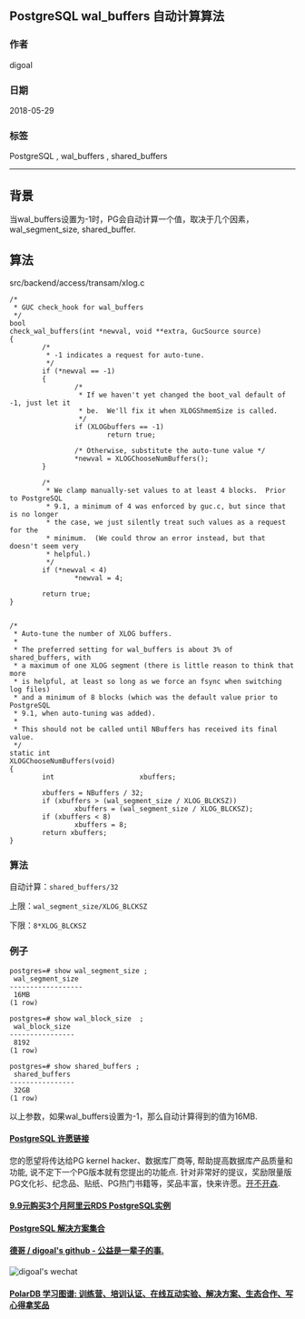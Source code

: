 ## PostgreSQL wal_buffers 自动计算算法   
                                                           
### 作者                                                           
digoal                                                           
                                                           
### 日期                                                           
2018-05-29                                                         
                                                           
### 标签                                                           
PostgreSQL , wal_buffers , shared_buffers    
                                                           
----                                                           
                                                           
## 背景   
当wal_buffers设置为-1时，PG会自动计算一个值，取决于几个因素，wal_segment_size, shared_buffer.  
  
## 算法  
  
src/backend/access/transam/xlog.c  
  
  
```  
/*  
 * GUC check_hook for wal_buffers  
 */  
bool  
check_wal_buffers(int *newval, void **extra, GucSource source)  
{  
        /*  
         * -1 indicates a request for auto-tune.  
         */  
        if (*newval == -1)  
        {  
                /*  
                 * If we haven't yet changed the boot_val default of -1, just let it  
                 * be.  We'll fix it when XLOGShmemSize is called.  
                 */  
                if (XLOGbuffers == -1)  
                        return true;  
  
                /* Otherwise, substitute the auto-tune value */  
                *newval = XLOGChooseNumBuffers();  
        }  
  
        /*  
         * We clamp manually-set values to at least 4 blocks.  Prior to PostgreSQL  
         * 9.1, a minimum of 4 was enforced by guc.c, but since that is no longer  
         * the case, we just silently treat such values as a request for the  
         * minimum.  (We could throw an error instead, but that doesn't seem very  
         * helpful.)  
         */  
        if (*newval < 4)  
                *newval = 4;  
  
        return true;  
}  
  
  
/*  
 * Auto-tune the number of XLOG buffers.  
 *  
 * The preferred setting for wal_buffers is about 3% of shared_buffers, with  
 * a maximum of one XLOG segment (there is little reason to think that more  
 * is helpful, at least so long as we force an fsync when switching log files)  
 * and a minimum of 8 blocks (which was the default value prior to PostgreSQL  
 * 9.1, when auto-tuning was added).  
 *  
 * This should not be called until NBuffers has received its final value.  
 */  
static int  
XLOGChooseNumBuffers(void)  
{  
        int                     xbuffers;  
  
        xbuffers = NBuffers / 32;  
        if (xbuffers > (wal_segment_size / XLOG_BLCKSZ))  
                xbuffers = (wal_segment_size / XLOG_BLCKSZ);  
        if (xbuffers < 8)  
                xbuffers = 8;  
        return xbuffers;  
}  
```  
  
### 算法  
  
自动计算：```shared_buffers/32```  
  
上限：```wal_segment_size/XLOG_BLCKSZ```  
  
下限：```8*XLOG_BLCKSZ```  
  
### 例子  
  
```  
postgres=# show wal_segment_size ;  
 wal_segment_size   
------------------  
 16MB  
(1 row)  
  
postgres=# show wal_block_size  ;  
 wal_block_size   
----------------  
 8192  
(1 row)  
  
postgres=# show shared_buffers ;  
 shared_buffers   
----------------  
 32GB  
(1 row)  
```  
  
以上参数，如果wal_buffers设置为-1，那么自动计算得到的值为16MB.    
  
  
  
  
  
  
  
  
  
  
  
  
  
  
  
  
  
  
  
  
  
  
  
  
  
  
  
  
  
  
  
  
  
  
  
  
  
  
  
  
  
  
  
  
  
  
  
  
  
  
  
  
  
  
  
  
  
  
  
  
  
  
  
  
  
  
  
  
  
  
  
  
  
  
#### [PostgreSQL 许愿链接](https://github.com/digoal/blog/issues/76 "269ac3d1c492e938c0191101c7238216")
您的愿望将传达给PG kernel hacker、数据库厂商等, 帮助提高数据库产品质量和功能, 说不定下一个PG版本就有您提出的功能点. 针对非常好的提议，奖励限量版PG文化衫、纪念品、贴纸、PG热门书籍等，奖品丰富，快来许愿。[开不开森](https://github.com/digoal/blog/issues/76 "269ac3d1c492e938c0191101c7238216").  
  
  
#### [9.9元购买3个月阿里云RDS PostgreSQL实例](https://www.aliyun.com/database/postgresqlactivity "57258f76c37864c6e6d23383d05714ea")
  
  
#### [PostgreSQL 解决方案集合](https://yq.aliyun.com/topic/118 "40cff096e9ed7122c512b35d8561d9c8")
  
  
#### [德哥 / digoal's github - 公益是一辈子的事.](https://github.com/digoal/blog/blob/master/README.md "22709685feb7cab07d30f30387f0a9ae")
  
  
![digoal's wechat](../pic/digoal_weixin.jpg "f7ad92eeba24523fd47a6e1a0e691b59")
  
  
#### [PolarDB 学习图谱: 训练营、培训认证、在线互动实验、解决方案、生态合作、写心得拿奖品](https://www.aliyun.com/database/openpolardb/activity "8642f60e04ed0c814bf9cb9677976bd4")
  

